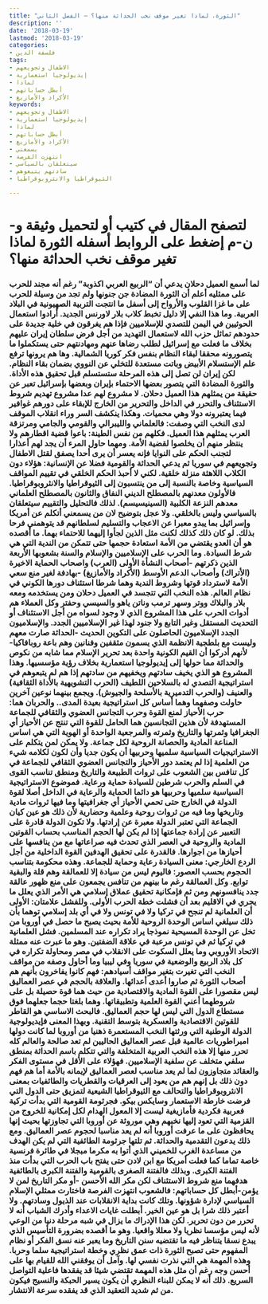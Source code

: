 ```yaml
---
title: "الثورة، لماذا تغير موقف نخب الحداثة منها؟ – الفصل الثاني"
description: ''
date: '2018-03-19'
lastmod: '2018-03-19'
categories:
- فلسفة الدين
tags:
- الاطفال وتجويعهم
- إيديولوجيا استعمارية
- لماذا
- أبطل حساباتهم
- الأكراد والأمازيغ
keywords:
- الاطفال وتجويعهم
- إيديولوجيا استعمارية
- لماذا
- أبطل حساباتهم
- الأكراد والأمازيغ
- يسمعني
- انتهزت الفرصة
- سيتعلقان بالسياسي
- سادتهم يتبعوهم
- الثيوقراطيا والانثروبوقراطيا

---
```

# **لتصفح المقال في كتيب أو لتحميل وثيقة و-ن-م إضغط على الروابط أسفله** **الثورة لماذا تغير موقف نخب الحداثة منها؟**

### لما أسمع العميل دحلان يدعي أن “الربيع العربي اكذوبة” رغم أنه مجند للحرب على ممثليه أعلم أن الثورة المضادة جن جنونها ولم تجد من وسيلة للحرب على ما غزا القلوب والأرواح إلى أسفل ما انتجت التربية الصهيونية في البلاد العربية. وما هذا النفي إلا دليل تخبط كلاب بلار لاورنس الجديد. أرادوا استعمال الحوثيين في اليمن للتصدي للإسلاميين فإذا هم يغرقون في خلية جديدة على حدودهم تماثل حزب الله لاستعمال التهديد من أجل فرض سلطان إيران عليهم بخلاف ما فعلت مع إسرائيل لطلب رضاها عنهم ومهادنتهم حتى يستكملوا ما يتصورونه محققا لبقاء النظام بنفس فكر كوريا الشمالية. وها هم يرونها ترفع علم الإستسلام الأبيض وباتت مستعدة للتخلي عن النووي بضمان بقاء النظام. لكن إيران لن تصل إلى هذه المرحلة ستستسلم قبل تحقيق هذه الأداة. والثورة المضادة التي يتصور بعضها الاحتماء بإيران وبعضها بإسرائيل تعبر عن حقيقة من يمثلهم هذا العميل دحلان. لا مشروع لهم عدا مشروع تهديم شروط الاستئناف والتحرر في الداخل والتحرير من الخارج للإبقاء على دورهم غوافير فيما يعتبرونه دولا وهي محميات. وهكذا ينكشف السر وراء انقلاب الموقف لدى النخب التي وصفت: فالعلماني والليبرالي والقومي والجامي ومرتزقة العرب يمثلهم هذا العميل. فكلهم من نفس الطينة: باعوا قضية اقطارهم ولا ينتظر منهم أن يخلصوا لقضية الأمة. ومهما حاول المرء أن يجد لهم أعذارا لتجنب الحكم على النوايا فإنه يعسر أن يرى أحدا يصفق لقتل الاطفال وتجويعهم في سوريا ثم يدعي الحداثة والقومية فضلا عن الإنسانية: هؤلاء دون الكلاب اللاهثة منزلة خلقية. لكني لا أحبذ الحكم الخلقي في تقييم المواقف السياسية وخاصة بالنسبة إلى من ينتسبون إلى الثيوقراطيا والانثروبوقراطيا. فالأولون معدنهم بالمصطلح الديني النفاق والثانون بالمصطلح العلماني معدهم النزعة الكلبية (السينيسيسم). لذلك فالتحليل والتقييم سيتعلقان بالسياسي وليس بالخلقي. ولا عجل بتوضيح لان من يسمعني أتكلم عن أمريكا وإسرائيل بما يبدو معبرا عن الاعجاب والتسليم لسلطانهم قد يتوهمني فرحا بذلك. لو كان ذلك كذلك لكنت مثل الذين لجأوا إليهما للاحتماء بهما. ما أقصده هو أن العدو يقتضي من الأمة استعادة حجمها حتى تتمكن من الندية التي هي شرط السيادة. وما الحرب على الإسلاميين والإسلام والسنة بشعوبها الأربعة الذين ذكرتهم -أصحاب النشأة الأولى (العرب) واصحاب الحماية الاخيرة (الأتراك) وأصحاب الدعم الأوسط (الأكراد والأمازيغ) -بهادفة لغير منع سعي الأمة لاسترداد قوتها وشروط الندية وهما شرطا استئناف دورها الكوني في نظام العالم. هذه النخب التي تتجسد في العميل دحلان ومن يستخدمه ومعه بلار والبلاك ووتر وسهر ترمب وناتن ياهو والسيسي وحفتر وكل العملاء هم أدوات الحرب على هذا المشروع الذي لا وجود لسواه من أجل الاستئناف أو التحديث المستقل وغير التابع ولا جنود لهذا غير الإسلاميين الجدد. والإسلاميون الجدد الإسلاميون الحاصلون على التكوين الحديث -الحداثة صارت معهم وليست مع بلطجية الانظمة الذي يسمون مثقفين وفنانين وهم باعة روبافاكيا-لأنهم أدركوا أن القيم الكونية واحدة بعد تحرير الإسلام مما شابه من نكوص والحداثة مما حولها إلى إيديولوجيا استعمارية بخلاف رؤية مؤسسيها. وهذا المشروع هو الذي يخيف سادتهم ويخفيهم من سادتهم إذا هم لم يتبعوهم في استراتيجية التصدي له بالسلاحين اللطيف (الحرب التشويهية بالأداة الثقافية) والعنيف (والحرب التدميرية بالأسلحة والجيوش). ويجمع بينهما نوعين آخرين حاولت وصفهما وهما أساس كل استراتيجية بعيدة المدى.. والحربان هما: حرب الأحياز لمنع القوة وحرب التجانس العضوي والثقافي للجماعة المستهدفة لأن هذين التجانسين هما الحامل للقوة التي تنتج عن الأحياز أي الجغرافيا وثمرتها والتاريخ وثمرته والمرجعية الواحدة أو الهوية التي هي اساس المناعة المادية والحصانة الروحية لكل جماعة. ولا يمكن لمن يتكلم على الاستراتيجيات السياسية سلميها وحربيها أن يكون جديا وأن لكون لكلامه شيء من العلمية إذا لم يعتمد دور الأحياز والتجانس العضوي الثقافي للجماعة في كل تنافس بين الشعوب على ثروات الطبيعة والتاريخ ومنطق تناسب القوى في السلم والحرب شرطين للسيادة حماية ورعاية. فموضوع الاستراتيجية السياسية سلميها وحربيها هو دائما الحماية والرعاية في الداخل أصلا لقوة الدولة في الخارج حتى تحمي الأحياز أي جغرافيتها وما فيها ثروات مادية وتاريخها وما فيه من ثروات روحية وعلمية وحضارية لأن ذلك هو عين كيان الجماعة التي تعتبر الدولة معبرة عن إرادتها. ولا تكون الدولة قادرة على التعبير عن إرادة جماعتها إذا لم يكن لها الحجم المناسب بحساب القوتين المادية والروحية في العصر الذي تحدث فيه صراعاتها مع من ينافسها على أحيازها من اجوارها. فالقدرة على تحقيق الهدفين القوة الداخلية من أجل الردع الخارجي: معنى السيادة رعاية وحماية للجماعة. وهذه محكومة بتناسب الحجوم بحسب العصور: فاليوم ليس من سيادة إلا للعمالقة وهم قلة والبقية توابع. وكل العمالقة رغم ما بينهم من تنافس يجمعون على منع ظهور عالقة جدد ينافسونهم ومن ثم فإمكانية تحقيق عملاق إسلامي هي الأمر الذي يعلل ما يجري في الاقليم بعد أن فشلت خطة الحرب الأولى. وللفشل علامتان: الأولى أن العلمانية لم تنجح في تركيا ولا في تونس ولا في أي بلد إسلامي توهما بأن ذلك سيلغي اساس الوحدة الروحية للأمة بحيث يصبح ما حصل في أوروبا من تخل عن الوحدة المسيحية نموذجا يراد تكراره عند المسلمين. فشل العلمانية في تركيا ثم في تونس مرعبة في علاقة الضفتين. وهو ما عبرت عنه ممثلة الاتحاد الأوروبي وما يعلل السكوت على الانقلاب في مصر ومحاولة تكراره في كل بلاد الربيع والوضعية في سوريا وفي ليبيا وما أحاول وصفه من مواقف النخب التي تغيرت بتغير مواقف أسيادهم: فهم كانوا يفاخرون بأنهم هم أصحاب الثورة ثم صاروا أعدى أعدائها. والعلاقة بالحجم في عصر العماليق ليس مقصورا على القوة المادية والاقتصادية من حيث هما قوة حصيلة بل على شروطهما أعني القوة العلمية وتطبيقاتها. وهما بلغتا حجما جعلهما فوق مستطاع الدول التي ليس لها حجم العماليق. فالبحث الاساسي هو القاطر للقوتين الاقتصادية والعسكرية بتوسط التقنية. وبهذا المعنى فإيديولوجية الدولة الوطنية التي ورثتها النخب المستعمرة ذهنيا من أوروبا لما كانت دولها امبراطوريات عالمية قبل عصر العماليق الحاليين لم تعد صالحة والعالم كله تحرر منها إلا هذه النخب العربية المتخلفة والتي تتكلم باسم الحداثة بمنطق سلفي متخلف عن سلفية الإسلاميين. فهؤلاء على الأقل في مستوى الفكر والعقائد متجاوزون لما لم يعد مناسب لعصر العماليق لإيمانه بالأمة أما هم فهم دون ذلك بل إنهم هم من يعود إلى العرقيات والقطريات والطائفيات بمعنى الانثروبوقراطيا والتحالف مع الثيوقراطيا الشيعية لتمزيق حتى الدول التي فرضت خارطة الاستعمار وسايكس بيكو. فجرثومة القومية التي بدأت تركية فعربية فكردية فأمازيغية ليست إلا المعول الهدام لكل إمكانية للخروج من القزمية التي تعود إليها نخبهم وهي موروثة عن أوروبا التي تجاوزتها بحيث إنها يحافظون على ما عرفت أوروبا أنه لم يعد مناسبا لحجوم عصر العماليق. ومع ذلك يدعون التقدمية والحداثة. ثم تلتها جرثومة الطائفية التي لم يكن الهدف من مساعدة الغرب للخميني الذي أتوا به مكرما مبجلا في طائرة فرنسية خاصة تماما كما فعلت أمريكا مع ابن لادن حتى يفتح باب الحرب التي بدأت منذ الفتنة الكبرى. وبذلك فالفتنة الصغرى بالقومية والفتنة الكبرى بالطائفية هدفهما منع شروط الاستئناف لكن مكر الله الأحسن -أو مكر التاريخ لمن لا يؤمن-أبطل كل حساباتهم: فالشعوب انتهزت الفرصة فاختارت ممثلي الإسلام السياسي لإدارة شؤونها. وتلك كانت بداية الانقلابات عند الذيول وسادتهم. ولا أعتبر ذلك شرا بل هو عين الخير. أبطلت غايات الاعداء وأدرك الشباب أنه لا تحرر من دون تحرير. لكن هذا الإدراك ما يزال في شبه مرحلة دنيا من الوعي لأنه ليس مؤسسا نظريا ولا معللا واقعيا. وهو ما أقصده بضرورة التأسيس الذي يبدع نسقا يتناظر فيه ما تقتضيه سنن التاريخ وما يعبر عنه نسق الفكر أو نظام المفهوم حتى تصبح الثورة ذات عمق نظري وخطة استراتيجية سلما وحربا. وهذه المهمة هي التي نذرت نفسي لها. وآمل أن يوفقني الله للقيام بها على أحسن وجه رغم أن مثل هذه المهمة تقتضي شيئا قد يفقدها فاعلية التواصل السريع. ذلك أنه لا يمكن للبناء النظري أن يكون يسير الحبكة والنسيج فيكون من ثم شديد التعقيد الذي قد يفقده سرعة الانتشار.

###